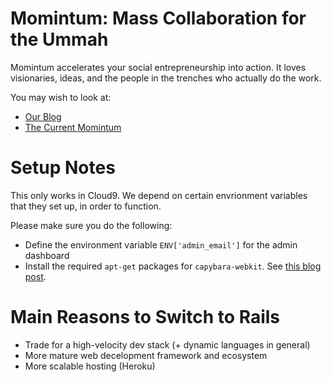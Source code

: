 # Momintum: Mass Collaboration for the Ummah

Momintum accelerates your social entrepreneurship into action. It loves visionaries, ideas, and the people in the trenches who actually do the work.

You may wish to look at:
- [Our Blog](http://momintum.com)
- [The Current Momintum](http://worx.momintum.com)

# Setup Notes

This only works in Cloud9. We depend on certain envrionment variables that they set up, in order to function.

Please make sure you do the following:

- Define the environment variable `ENV['admin_email']` for the admin dashboard
- Install the required `apt-get` packages for `capybara-webkit`. See [this blog post](http://rubyandrails.herokuapp.com/2015/capybara-and-capybara-webkit-in-cloud9/).

# Main Reasons to Switch to Rails

- Trade for a high-velocity dev stack (+ dynamic languages in general)
- More mature web decelopment framework and ecosystem
- More scalable hosting (Heroku)

